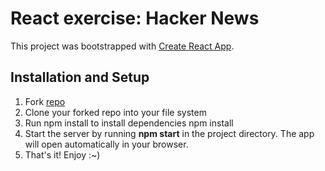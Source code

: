 # React exercise: Hacker News
This project was bootstrapped with [Create React App](https://github.com/facebook/create-react-app).

## Installation and Setup
1. Fork [repo](https://github.com/amberkhan1028/react-exercise.git)
2. Clone your forked repo into your file system
3. Run npm install to install dependencies npm install
4. Start the server by running  **npm start** in the project directory. The app will open automatically in your browser. 
5. That's it! Enjoy :~)
